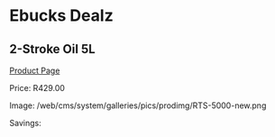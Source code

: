
# Ebucks Dealz
## 2-Stroke Oil 5L
[Product Page](https://www.ebucks.com/web/shop/productSelected.do?prodId=1200604804&catId=1234943356)

Price: R429.00

Image: /web/cms/system/galleries/pics/prodimg/RTS-5000-new.png

Savings: 


	
